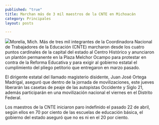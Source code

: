 ```yaml
---
published: "true"
title: Marchan más de 3 mil maestros de la CNTE en Michoacán
category: Principales
layout: posts

---
```


![](http://i.imgur.com/f8qW8JXm.jpg)Morelia, Mich. Más de tres mil integrantes de la Coordinadora Nacional de Trabajadores de la Educación (CNTE) marcharon desde los cuatro puntos cardinales de la capital del estado al Centro Histórico y anunciaron un plantón permanente en la Plaza Melchor Ocampo para protestar en contra de la Reforma Educativa y para exigir al gobierno estatal el cumplimiento del pliego petitorio que entregaron en marzo pasado.

El dirigente estatal del llamado magisterio disidente, Juan José Ortega Madrigal, aseguró que dentro de la jornada de movilizaciones, este jueves liberarán las casetas  de peaje de las autopistas Occidente y Siglo 21, además participarán en una movilización nacional el  viernes en el Distrito Federal. 

Los maestros de la CNTE iniciaron  paro indefinido el pasado 22 de abril, según ellos en 70 por ciento de las escuelas de educación básica, el gobierno del estado aseguró que no es ni en el 20 por ciento.
